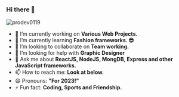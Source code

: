 ### Hi there 👋

<img src="https://komarev.com/ghpvc/?username=prodev0119&style=flat-square&color=blue" alt="prodev0119"/>

- 🔭 I’m currently working on **Various Web Projects.**
- 🌱 I’m currently learning **Fashion frameworks. 😎**
- 👯 I’m looking to collaborate on **Team working.**
- 🤔 I’m looking for help with **Graphic Designer**
- 💬 Ask me about **ReactJS, NodeJS, MongDB, Express and other JavaScript frameworks.**
- 📫 How to reach me: **Look at below.**
- 😄 Pronouns: **"For 2023!"**
- ⚡ Fun fact: **Coding, Sports and Friendship.**


